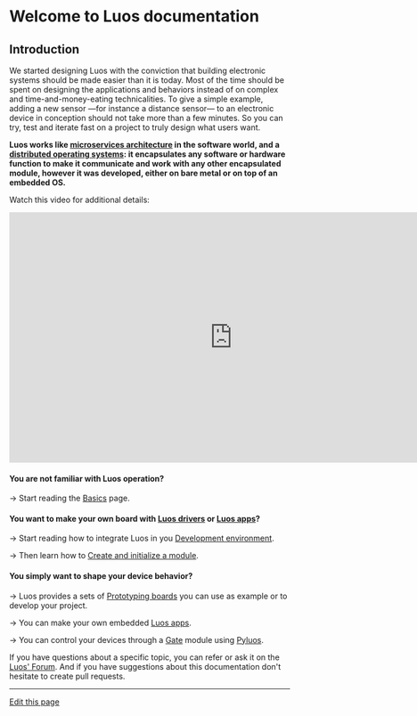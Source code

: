 # Welcome to Luos documentation

## Introduction

We started designing Luos with the conviction that building electronic systems should be made easier than it is today. Most of the time should be spent on designing the applications and behaviors instead of on complex and time-and-money-eating technicalities. To give a simple example, adding a new sensor &mdash;for instance a distance sensor&mdash; to an electronic device in conception should not take more than a few minutes. So you can try, test and iterate fast on a project to truly design what users want.

**Luos works like <a href="https://en.wikipedia.org/wiki/Microservices" target="_blank">microservices architecture</a> in the software world, and a <a href="https://en.wikipedia.org/wiki/Distributed_operating_system" target="_blank">distributed operating systems</a>: it encapsulates any software or hardware function to make it communicate and work with any other encapsulated module, however it was developed, either on bare metal or on top of an embedded OS.**

Watch this video for additional details:

<iframe width="800" height="450" src="https://www.youtube.com/embed/xQe3z0M_FE8?feature=oembed" frameborder="0" allow="accelerometer; autoplay; encrypted-media; gyroscope; picture-in-picture" allowfullscreen></iframe><br />

#### You are not familiar with Luos operation?

&#8594; Start reading the [Basics](/_pages/overview/general-basics.md) page.

#### You want to make your own board with [Luos drivers](/_pages/low/modules/drivers.md) or [Luos apps](/_pages/low/modules/apps.md)?

&#8594; Start reading how to integrate Luos in you [Development environment](/_pages/low/dev-env.md).

&#8594; Then learn how to [Create and initialize a module](/_pages/low/modules/create-init.md).

#### You simply want to shape your device behavior?

&#8594; Luos provides a sets of [Prototyping boards](/_pages/prototyping_boards/boards-list.md) you can use as example or to develop your project.

&#8594; You can make your own embedded [Luos apps](/_pages/low/modules/apps.md).

&#8594; You can control your devices through a [Gate](/_pages/high/modules_list/gate.md) module using [Pyluos](/_pages/high/pyluos.md).

 If you have questions about a specific topic, you can refer or ask it on the <a href="https://community.luos.io" target="_blank">Luos' Forum</a>. And if you have suggestions about this documentation don't hesitate to create pull requests.

<hr>

<div class="cust_edit_page"><a href="https://github.com/Luos-io/doc/src/index.md">Edit this page</a></div>
